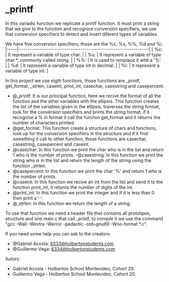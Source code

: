 # _printf

In this variadic function we replicate a printf function. It must print a string that we give to the function and recognice conversion specifiers, we use that conversion specifiers to detect and insert diferent types of variables.

We have five conversion specifiers, those are the %c, %s, %%, %d and %i.
|-----|:---------------------------------------------------------------:|
| %c: | It represent a variable of type char.				|
| %s: | It represent a variable of type char *, commonly called string.	|
| %%: | It is used to remplace it whit a '%'.				|
| %d: | It represent a variable of type int in decimal.			|
| %i: | It represent a variable of type int.				|

In this project we use eigth functions, those functions are _printf, get_format, _strlen, caseint, print_int, casechar, casestring and casepercent.
- @_printf: It is our principal function, here we recive the format of all the function and the other variables with the ellipsis. This function creates the list of the variables given in the ellipsis, traverses the string format, look for the conversion specifiers and prints the string format, if it recognise a % in format it call the functon get_format and it returns the number of characters printed.
- @get_format: This function create a structure of chars and functions, look up for the conversion specifiers in the structure and if it find something it call to other function, those functions are casechar, casestring, casepercent and caseint.
- @casechar: In this function we print the char who is in the list and return 1 who is the number of prints.
-@casestring: In this function we print the string who is in the list and return the length of the string using the function _strlen.
- @casepercent: In this function we print the char '%' and return 1 who is the number of prints.
- @caseint: In this function we recive an int from the list and send it to the function print_int, it returns the number of digits of the int.
- @print_int: In this function we print the integer and if it is less than 0 then print a '-'.
- @_strlen: In this function we return the length of a string.

To use that function we need a header file that contains all prototipes, structure and one main.c that call _printf, to compile it we use the command "gcc -Wall -Wextra -Werror -pedantic -std=gnu89 -Wno-format *.c".

If you need some help you can ask to the creators: 
- @Gabriel Acosta: 6333@holbertonstudents.com
- @Guillermo Vega: 6334@holbertonstudents.com

Autors:
- Gabriel Acosta - Holberton School Montevideo, Cohort 20.
- Guillermo Vega - Holberton School Montevideo, Cohort 20.
